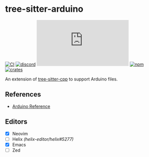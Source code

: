 # tree-sitter-arduino

[![CI][ci]](https://github.com/tree-sitter-grammars/tree-sitter-arduino/actions/workflows/ci.yml)
[![discord][discord]](https://discord.gg/w7nTvsVJhm)
[![matrix][matrix]](https://matrix.to/#/#nvim-treesitter:matrix.org)
[![npm][npm]](https://www.npmjs.com/package/tree-sitter-arduino)
[![crates][crates]](https://crates.io/crates/tree-sitter-arduino)

An extension of [tree-sitter-cpp](https://github.com/tree-sitter/tree-sitter-cpp) to support Arduino files.

## References

* [Arduino Reference](https://www.arduino.cc/reference/en/)

## Editors

- [x] Neovim
- [ ] Helix _(helix-editor/helix#5277)_
- [x] Emacs
- [ ] Zed

[ci]: https://img.shields.io/github/actions/workflow/status/tree-sitter-grammars/tree-sitter-arduino/ci.yml?logo=github&label=CI
[discord]: https://img.shields.io/discord/1063097320771698699?logo=discord&label=tree-sitter
[matrix]: https://img.shields.io/matrix/nvim-treesitter%3Amatrix.org?logo=matrix&label=nvim-treesitter
[npm]: https://img.shields.io/npm/v/tree-sitter-arduino?logo=npm
[crates]: https://img.shields.io/crates/v/tree-sitter-arduino?logo=rust
